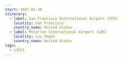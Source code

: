 ```yaml
---
start: 2007-01-19
itinerary:
  - label: San Francisco International Airport (SFO)
    locality: San Francisco
    country_name: United States
  - label: McCarran International Airport (LAS)
    locality: Las Vegas
    country_name: United States
tags:
  - i3kY1
---
```

